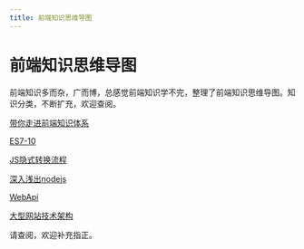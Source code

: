 ```yaml
---
title: 前端知识思维导图
--- 
```


# 前端知识思维导图

前端知识多而杂，广而博，总感觉前端知识学不完，整理了前端知识思维导图。知识分类，不断扩充，欢迎查阅。

[带你走进前端知识体系](https://www.processon.com/view/link/5f170d46e0b34d54dac0cd2e)

[ES7-10](https://www.processon.com/view/link/5f1d8840e0b34d54dacb9d03)

[JS隐式转换流程](https://www.processon.com/view/link/5d750b41e4b017f7e0327f3b)

[深入浅出nodejs](https://www.processon.com/view/link/5f1d88f9e0b34d54dacb9de4)

[WebApi](https://www.processon.com/view/link/5f1d89ac637689168e352bfc)

[大型网站技术架构](https://www.processon.com/view/link/5d513ec5e4b09965fac006a6)

请查阅，欢迎补充指正。